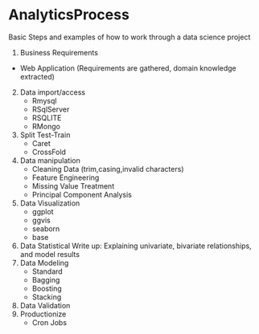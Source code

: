 # AnalyticsProcess
Basic Steps and examples of how to work through a data science project


1. Business Requirements
* Web Application (Requirements are gathered, domain knowledge extracted)
2. Data import/access
	* Rmysql
	* RSqlServer
	* RSQLITE
	* RMongo
3. Split Test-Train
	* Caret
	* CrossFold
4.  Data manipulation
	* Cleaning Data (trim,casing,invalid characters)
	* Feature Engineering
	* Missing Value Treatment
	* Principal Component Analysis
5. Data Visualization
	* ggplot
	* ggvis
	* seaborn
	* base
6. Data Statistical Write up: Explaining univariate, bivariate relationships, and model results
7. Data Modeling
	* Standard
	* Bagging
	* Boosting
	* Stacking
8. Data Validation
9. Productionize
	* Cron Jobs

